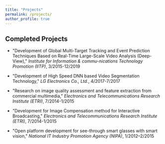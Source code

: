 ```yaml
---
title: "Projects"
permalink: /projects/
author_profile: true
---
```


## Completed Projects
* "Development of Global Multi-Target Tracking and Event Prediction Techniques Based on Real-Time Large-Scale Video Analysis (Deep-View)," _Institute for Information & commu-nications Technology Promotion (IITP)_, 3/2015-12/2019

* "Development of High Speed DNN based Video Segmentation Technology," _LG Electronics Co., Ltd._, 4/2017-7/2017

* "Research on image quality assessment and feature extraction from commercial multimedia," _Electronics and Telecommunications Research Institute (ETRI)_, 7/2014-1/2015

* "Development for Image Compensation method for Interactive Broadcasting," _Electronics and Telecommunications Research Institute (ETRI)_, 7/2014-1/2015

* "Open platform development for see-through smart glasses with smart vision," _National IT Industry Promotion Agency (NIPA)_, 1/2012–2/2015
